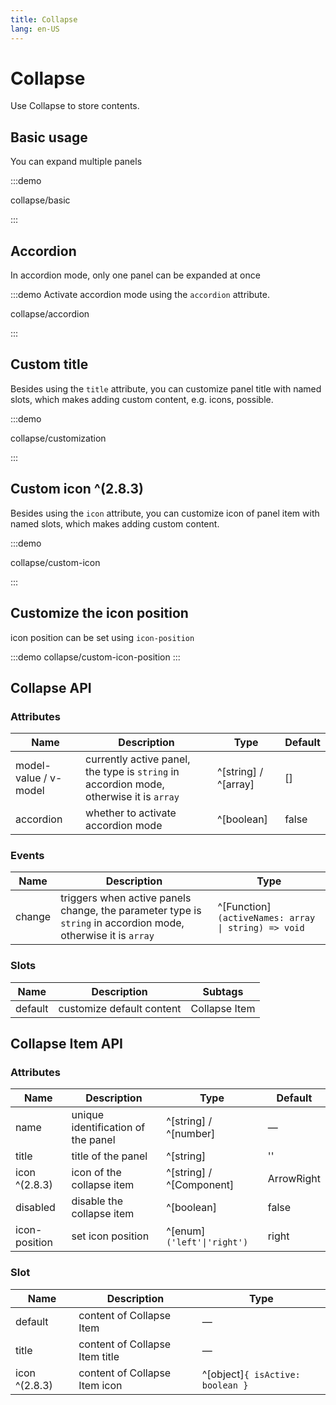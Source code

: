 ```yaml
---
title: Collapse
lang: en-US
---
```


# Collapse

Use Collapse to store contents.

## Basic usage

You can expand multiple panels

:::demo

collapse/basic

:::

## Accordion

In accordion mode, only one panel can be expanded at once

:::demo Activate accordion mode using the `accordion` attribute.

collapse/accordion

:::

## Custom title

Besides using the `title` attribute, you can customize panel title with named slots, which makes adding custom content, e.g. icons, possible.

:::demo

collapse/customization

:::

## Custom icon ^(2.8.3)

Besides using the `icon` attribute, you can customize icon of panel item with named slots, which makes adding custom content.

:::demo

collapse/custom-icon

:::

## Customize the icon position

icon position can be set using `icon-position`

:::demo
collapse/custom-icon-position
:::

## Collapse API

### Attributes

| Name                  | Description                                                                             | Type                 | Default |
| --------------------- | --------------------------------------------------------------------------------------- | -------------------- | ------- |
| model-value / v-model | currently active panel, the type is `string` in accordion mode, otherwise it is `array` | ^[string] / ^[array] | []      |
| accordion             | whether to activate accordion mode                                                      | ^[boolean]           | false   |

### Events

| Name   | Description                                                                                                   | Type                                                |
| ------ | ------------------------------------------------------------------------------------------------------------- | --------------------------------------------------- |
| change | triggers when active panels change, the parameter type is `string` in accordion mode, otherwise it is `array` | ^[Function]`(activeNames: array \| string) => void` |

### Slots

| Name    | Description               | Subtags       |
| ------- | ------------------------- | ------------- |
| default | customize default content | Collapse Item |

## Collapse Item API

### Attributes

| Name          | Description                        | Type                       | Default    |
| ------------- | ---------------------------------- | -------------------------- | ---------- |
| name          | unique identification of the panel | ^[string] / ^[number]      | —          |
| title         | title of the panel                 | ^[string]                  | ''         |
| icon ^(2.8.3) | icon of the collapse item          | ^[string] / ^[Component]   | ArrowRight |
| disabled      | disable the collapse item          | ^[boolean]                 | false      |
| icon-position | set icon position                  | ^[enum]`('left'\|'right')` | right      |

### Slot

| Name          | Description                    | Type                             |
| ------------- | ------------------------------ | -------------------------------- |
| default       | content of Collapse Item       | —                                |
| title         | content of Collapse Item title | —                                |
| icon ^(2.8.3) | content of Collapse Item icon  | ^[object]`{ isActive: boolean }` |
